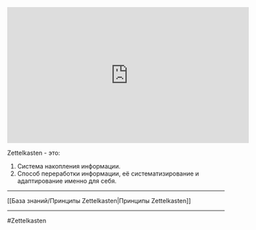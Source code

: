 <iframe width="560" height="315" src="https://www.youtube.com/embed/cgaktoUoDVQ" title="YouTube video player" frameborder="0" allow="accelerometer; autoplay; clipboard-write; encrypted-media; gyroscope; picture-in-picture" allowfullscreen></iframe>

Zettelkasten - это:
1. Система накопления информации.
2. Способ переработки информации, её систематизирование и адаптирование именно для себя.

____
[[База знаний/Принципы Zettelkasten|Принципы Zettelkasten]]
____
#Zettelkasten 


